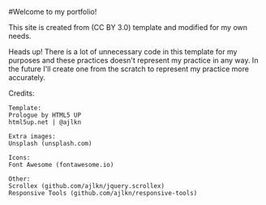 #Welcome to my portfolio!


This site is created from (CC BY 3.0) template and modified for my own needs.


Heads up!
There is a lot of unnecessary code in this template for my purposes and these practices doesn't represent my practice in any way. In the future I'll create one from the scratch to represent my practice more accurately.


Credits:

	Template:
	Prologue by HTML5 UP
	html5up.net | @ajlkn

	Extra images:
	Unsplash (unsplash.com)

	Icons:
	Font Awesome (fontawesome.io)

	Other:
	Scrollex (github.com/ajlkn/jquery.scrollex)
	Responsive Tools (github.com/ajlkn/responsive-tools)

